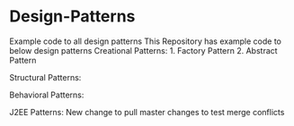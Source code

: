 # Design-Patterns
Example code to all design patterns
This Repository has example code to below design patterns
Creational Patterns:
	1. Factory Pattern
	2. Abstract Pattern

Structural Patterns:

Behavioral Patterns: 

J2EE Patterns:
New change to pull
master changes to test merge conflicts
